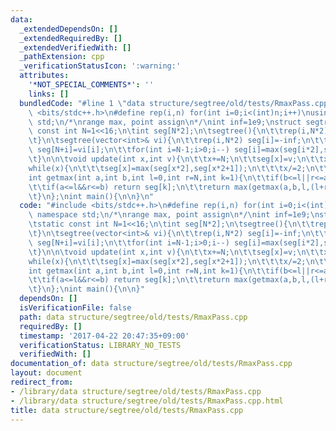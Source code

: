 ```yaml
---
data:
  _extendedDependsOn: []
  _extendedRequiredBy: []
  _extendedVerifiedWith: []
  _pathExtension: cpp
  _verificationStatusIcon: ':warning:'
  attributes:
    '*NOT_SPECIAL_COMMENTS*': ''
    links: []
  bundledCode: "#line 1 \"data structure/segtree/old/tests/RmaxPass.cpp\"\n#include\
    \ <bits/stdc++.h>\n#define rep(i,n) for(int i=0;i<(int)n;i++)\nusing namespace\
    \ std;\n/*\nrange max, point assign\n*/\nint inf=1e9;\nstruct segtree{\n\tstatic\
    \ const int N=1<<16;\n\tint seg[N*2];\n\tsegtree(){\n\t\trep(i,N*2) seg[i]=-inf;\n\
    \t}\n\tsegtree(vector<int>& vi){\n\t\trep(i,N*2) seg[i]=-inf;\n\t\trep(i,vi.size())\
    \ seg[N+i]=vi[i];\n\t\tfor(int i=N-1;i>0;i--) seg[i]=max(seg[i*2],seg[i*2+1]);\n\
    \t}\n\n\tvoid update(int x,int v){\n\t\tx+=N;\n\t\tseg[x]=v;\n\t\tx/=2;\n\t\t\
    while(x){\n\t\t\tseg[x]=max(seg[x*2],seg[x*2+1]);\n\t\t\tx/=2;\n\t\t}\n\t}\n\t\
    int getmax(int a,int b,int l=0,int r=N,int k=1){\n\t\tif(b<=l||r<=a) return -inf;\n\
    \t\tif(a<=l&&r<=b) return seg[k];\n\t\treturn max(getmax(a,b,l,(l+r)/2,k*2),getmax(a,b,(l+r)/2,r,k*2+1));\n\
    \t}\n};\nint main(){\n\n}\n"
  code: "#include <bits/stdc++.h>\n#define rep(i,n) for(int i=0;i<(int)n;i++)\nusing\
    \ namespace std;\n/*\nrange max, point assign\n*/\nint inf=1e9;\nstruct segtree{\n\
    \tstatic const int N=1<<16;\n\tint seg[N*2];\n\tsegtree(){\n\t\trep(i,N*2) seg[i]=-inf;\n\
    \t}\n\tsegtree(vector<int>& vi){\n\t\trep(i,N*2) seg[i]=-inf;\n\t\trep(i,vi.size())\
    \ seg[N+i]=vi[i];\n\t\tfor(int i=N-1;i>0;i--) seg[i]=max(seg[i*2],seg[i*2+1]);\n\
    \t}\n\n\tvoid update(int x,int v){\n\t\tx+=N;\n\t\tseg[x]=v;\n\t\tx/=2;\n\t\t\
    while(x){\n\t\t\tseg[x]=max(seg[x*2],seg[x*2+1]);\n\t\t\tx/=2;\n\t\t}\n\t}\n\t\
    int getmax(int a,int b,int l=0,int r=N,int k=1){\n\t\tif(b<=l||r<=a) return -inf;\n\
    \t\tif(a<=l&&r<=b) return seg[k];\n\t\treturn max(getmax(a,b,l,(l+r)/2,k*2),getmax(a,b,(l+r)/2,r,k*2+1));\n\
    \t}\n};\nint main(){\n\n}"
  dependsOn: []
  isVerificationFile: false
  path: data structure/segtree/old/tests/RmaxPass.cpp
  requiredBy: []
  timestamp: '2017-04-22 20:47:35+09:00'
  verificationStatus: LIBRARY_NO_TESTS
  verifiedWith: []
documentation_of: data structure/segtree/old/tests/RmaxPass.cpp
layout: document
redirect_from:
- /library/data structure/segtree/old/tests/RmaxPass.cpp
- /library/data structure/segtree/old/tests/RmaxPass.cpp.html
title: data structure/segtree/old/tests/RmaxPass.cpp
---
```

